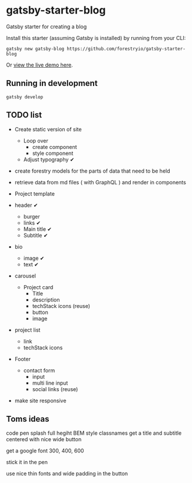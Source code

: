 # gatsby-starter-blog

Gatsby starter for creating a blog

Install this starter (assuming Gatsby is installed) by running from your CLI:

`gatsby new gatsby-blog https://github.com/forestryio/gatsby-starter-blog`

Or [view the live demo here](https://gatsby-starter-blog-demo.netlify.com/).

## Running in development

`gatsby develop`

## TODO list

- Create static version of site
  - Loop over
    - create component
    - style component
  - Adjust typography ✔
- create forestry models for the parts of data that need to be held
- retrieve data from md files ( with GraphQL ) and render in components

- Project template
- header ✔
  - burger
  - links ✔
  - Main title ✔
  - Subtitle ✔
- bio
  - image ✔
  - text ✔
- carousel
  - Project card
    - Title
    - description
    - techStack icons (reuse)
    - button
    - image
- project list
  - link
  - techStack icons
- Footer
  - contact form
    - input
    - multi line input
    - social links (reuse)

- make site responsive

## Toms ideas

code pen
splash full hegiht
BEM style classnames
get a title and subtitle centered
with nice wide button

get a google font
    300, 400, 600

stick it in the pen

use nice thin fonts and wide padding in the button
